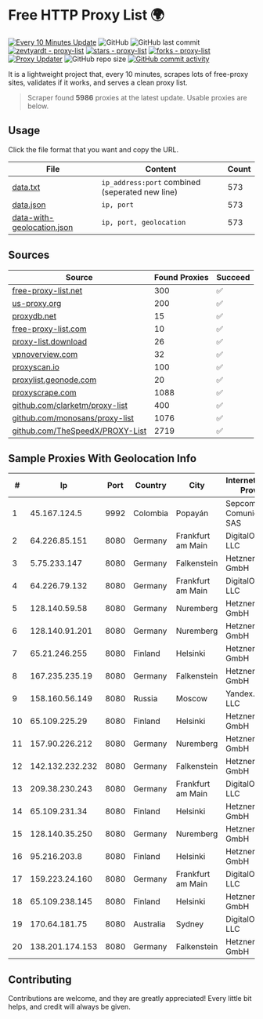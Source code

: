 
# Free HTTP Proxy List 🌍

[![Every 10 Minutes Update](https://github.com/mertguvencli/http-proxy-list/actions/workflows/main.yml/badge.svg?branch=main)](https://github.com/mertguvencli/http-proxy-list/actions/workflows/main.yml)
![GitHub](https://img.shields.io/github/license/mertguvencli/http-proxy-list)
![GitHub last commit](https://img.shields.io/github/last-commit/mertguvencli/http-proxy-list)
[![zevtyardt - proxy-list](https://img.shields.io/static/v1?label=zevtyardt&message=proxy-list&color=blue&logo=github)](https://github.com/zevtyardt/proxy-list "Go to GitHub repo")
[![stars - proxy-list](https://img.shields.io/github/stars/zevtyardt/proxy-list?style=social)](https://github.com/zevtyardt/proxy-list)
[![forks - proxy-list](https://img.shields.io/github/forks/zevtyardt/proxy-list?style=social)](https://github.com/zevtyardt/proxy-list)
[![Proxy Updater](https://github.com/zevtyardt/proxy-list/workflows/Proxy%20Updater/badge.svg)](https://github.com/zevtyardt/proxy-list/actions?query=workflow:"Proxy+Updater")
![GitHub repo size](https://img.shields.io/github/repo-size/zevtyardt/proxy-list)
[![GitHub commit activity](https://img.shields.io/github/commit-activity/m/zevtyardt/proxy-list?logo=commits)](https://github.com/zevtyardt/proxy-list/commits/main)

It is a lightweight project that, every 10 minutes, scrapes lots of free-proxy sites, validates if it works, and serves a clean proxy list.

> Scraper found **5986** proxies at the latest update. Usable proxies are below.

## Usage

Click the file format that you want and copy the URL.

|File|Content|Count|
|----|-------|-----|
|[data.txt](https://raw.githubusercontent.com/mertguvencli/http-proxy-list/main/proxy-list/data.txt)|`ip_address:port` combined (seperated new line)|573|
|[data.json](https://raw.githubusercontent.com/mertguvencli/http-proxy-list/main/proxy-list/data.json)|`ip, port`|573|
|[data-with-geolocation.json](https://raw.githubusercontent.com/mertguvencli/http-proxy-list/main/proxy-list/data-with-geolocation.json)|`ip, port, geolocation`|573|

## Sources

|Source|Found Proxies|Succeed|
|------|-------------|-------|
|[free-proxy-list.net](https://free-proxy-list.net)|300|✅|
|[us-proxy.org](https://www.us-proxy.org)|200|✅|
|[proxydb.net](http://proxydb.net)|15|✅|
|[free-proxy-list.com](https://free-proxy-list.com/?page=&port=&type%5B%5D=http&type%5B%5D=https&up_time=0&search=Search)|10|✅|
|[proxy-list.download](https://www.proxy-list.download/HTTP)|26|✅|
|[vpnoverview.com](https://vpnoverview.com/privacy/anonymous-browsing/free-proxy-servers)|32|✅|
|[proxyscan.io](https://www.proxyscan.io)|100|✅|
|[proxylist.geonode.com](https://proxylist.geonode.com/api/proxy-list?limit=300&page=1&sort_by=lastChecked&sort_type=desc&protocols=http,https)|20|✅|
|[proxyscrape.com](https://api.proxyscrape.com/v2/?request=displayproxies&protocol=http&timeout=10000&country=all&ssl=all&anonymity=all)|1088|✅|
|[github.com/clarketm/proxy-list](https://raw.githubusercontent.com/clarketm/proxy-list/master/proxy-list-raw.txt)|400|✅|
|[github.com/monosans/proxy-list](https://raw.githubusercontent.com/monosans/proxy-list/main/proxies/http.txt)|1076|✅|
|[github.com/TheSpeedX/PROXY-List](https://raw.githubusercontent.com/TheSpeedX/PROXY-List/master/http.txt)|2719|✅|


## Sample Proxies With Geolocation Info

|#|Ip|Port|Country|City|Internet Service Provider|
|-|--|----|-------|----|-------------------------|
|1|45.167.124.5|9992|Colombia|Popayán|Sepcom Comunicaciones SAS|
|2|64.226.85.151|8080|Germany|Frankfurt am Main|DigitalOcean, LLC|
|3|5.75.233.147|8080|Germany|Falkenstein|Hetzner Online GmbH|
|4|64.226.79.132|8080|Germany|Frankfurt am Main|DigitalOcean, LLC|
|5|128.140.59.58|8080|Germany|Nuremberg|Hetzner Online GmbH|
|6|128.140.91.201|8080|Germany|Nuremberg|Hetzner Online GmbH|
|7|65.21.246.255|8080|Finland|Helsinki|Hetzner Online GmbH|
|8|167.235.235.19|8080|Germany|Falkenstein|Hetzner Online GmbH|
|9|158.160.56.149|8080|Russia|Moscow|Yandex.Cloud LLC|
|10|65.109.225.29|8080|Finland|Helsinki|Hetzner Online GmbH|
|11|157.90.226.212|8080|Germany|Nuremberg|Hetzner Online GmbH|
|12|142.132.232.232|8080|Germany|Falkenstein|Hetzner Online GmbH|
|13|209.38.230.243|8080|Germany|Frankfurt am Main|DigitalOcean, LLC|
|14|65.109.231.34|8080|Finland|Helsinki|Hetzner Online GmbH|
|15|128.140.35.250|8080|Germany|Nuremberg|Hetzner Online GmbH|
|16|95.216.203.8|8080|Finland|Helsinki|Hetzner Online GmbH|
|17|159.223.24.160|8080|Germany|Frankfurt am Main|DigitalOcean, LLC|
|18|65.109.238.145|8080|Finland|Helsinki|Hetzner Online GmbH|
|19|170.64.181.75|8080|Australia|Sydney|DigitalOcean, LLC|
|20|138.201.174.153|8080|Germany|Falkenstein|Hetzner Online GmbH|



## Contributing

Contributions are welcome, and they are greatly appreciated! Every
little bit helps, and credit will always be given.

